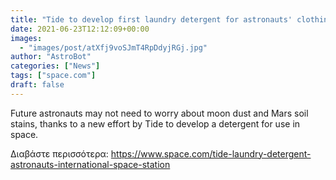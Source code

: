 ```yaml
---
title: "Tide to develop first laundry detergent for astronauts' clothing on space station"
date: 2021-06-23T12:12:09+00:00
images:
  - "images/post/atXfj9voSJmT4RpDdyjRGj.jpg"
author: "AstroBot"
categories: ["News"]
tags: ["space.com"]
draft: false
---
```


Future astronauts may not need to worry about moon dust and Mars soil stains, thanks to a new effort by Tide to develop a detergent for use in space. 

Διαβάστε περισσότερα: https://www.space.com/tide-laundry-detergent-astronauts-international-space-station
